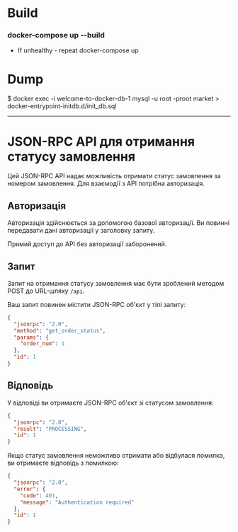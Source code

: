 # Build
### docker-compose up --build
 - If unhealthy - repeat docker-compose up

# Dump
$ docker exec -i welcome-to-docker-db-1 mysql -u root -proot market > docker-entrypoint-initdb.d/init_db.sql
_____________________________________________________________________________________________________

# JSON-RPC API для отримання статусу замовлення

Цей JSON-RPC API надає можливість отримати статус замовлення за номером замовлення. Для взаємодії з API потрібна авторизація.

## Авторизація

Авторизація здійснюється за допомогою базової авторизації. Ви повинні передавати дані авторизації у заголовку запиту.

Прямий доступ до API без авторизації заборонений.

## Запит

Запит на отримання статусу замовлення має бути зроблений методом POST до URL-шляху `/api`.

Ваш запит повинен містити JSON-RPC об'єкт у тілі запиту:

```json
{
  "jsonrpc": "2.0",
  "method": "get_order_status",
  "params": {
    "order_num": 1
  },
  "id": 1
}
```
## Відповідь
У відповіді ви отримаєте JSON-RPC об'єкт зі статусом замовлення:

```json
{
  "jsonrpc": "2.0",
  "result": "PROCESSING",
  "id": 1
}
```

Якщо статус замовлення неможливо отримати або відбулася помилка, ви отримаєте відповідь з помилкою:
```json
{
  "jsonrpc": "2.0",
  "error": {
    "code": 401,
    "message": "Authentication required"
  },
  "id": 1
}
```
